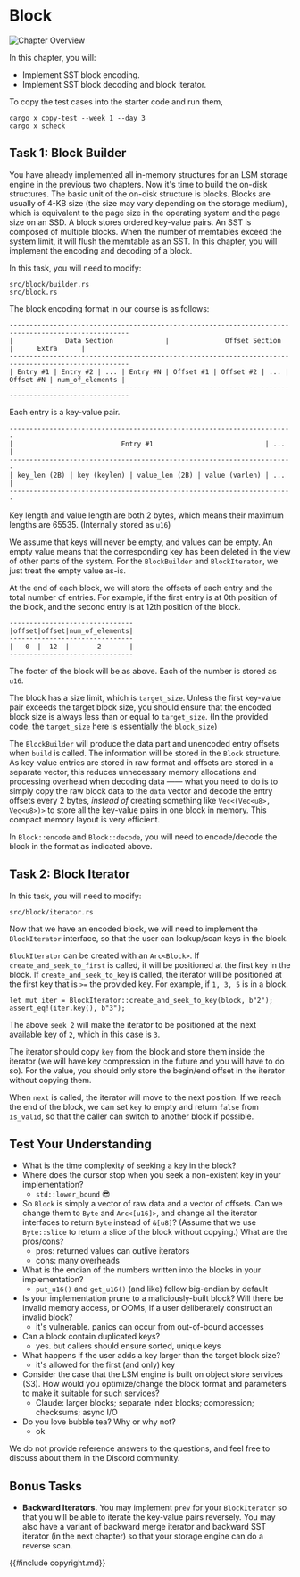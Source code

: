 <!--
  mini-lsm-book © 2022-2025 by Alex Chi Z is licensed under CC BY-NC-SA 4.0
-->

# Block

![Chapter Overview](./lsm-tutorial/week1-03-overview.svg)

In this chapter, you will:

* Implement SST block encoding.
* Implement SST block decoding and block iterator.


To copy the test cases into the starter code and run them,

```
cargo x copy-test --week 1 --day 3
cargo x scheck
```

## Task 1: Block Builder

You have already implemented all in-memory structures for an LSM storage engine in the previous two chapters. Now it's time to build the on-disk structures. The basic unit of the on-disk structure is blocks. Blocks are usually of 4-KB size (the size may vary depending on the storage medium), which is equivalent to the page size in the operating system and the page size on an SSD. A block stores ordered key-value pairs. An SST is composed of multiple blocks. When the number of memtables exceed the system limit, it will flush the memtable as an SST. In this chapter, you will implement the encoding and decoding of a block.

In this task, you will need to modify:

```
src/block/builder.rs
src/block.rs
```

The block encoding format in our course is as follows:

```plaintext
----------------------------------------------------------------------------------------------------
|             Data Section             |              Offset Section             |      Extra      |
----------------------------------------------------------------------------------------------------
| Entry #1 | Entry #2 | ... | Entry #N | Offset #1 | Offset #2 | ... | Offset #N | num_of_elements |
----------------------------------------------------------------------------------------------------
```

Each entry is a key-value pair.

```plaintext
-----------------------------------------------------------------------
|                           Entry #1                            | ... |
-----------------------------------------------------------------------
| key_len (2B) | key (keylen) | value_len (2B) | value (varlen) | ... |
-----------------------------------------------------------------------
```

Key length and value length are both 2 bytes, which means their maximum lengths are 65535. (Internally stored as `u16`)

We assume that keys will never be empty, and values can be empty. An empty value means that the corresponding key has been deleted in the view of other parts of the system. For the `BlockBuilder` and `BlockIterator`, we just treat the empty value as-is.

At the end of each block, we will store the offsets of each entry and the total number of entries. For example, if
the first entry is at 0th position of the block, and the second entry is at 12th position of the block.

```
-------------------------------
|offset|offset|num_of_elements|
-------------------------------
|   0  |  12  |       2       |
-------------------------------
```

The footer of the block will be as above. Each of the number is stored as `u16`.

The block has a size limit, which is `target_size`. Unless the first key-value pair exceeds the target block size, you should ensure that the encoded block size is always less than or equal to `target_size`. (In the provided code, the `target_size` here is essentially the `block_size`)

The `BlockBuilder` will produce the data part and unencoded entry offsets when `build` is called. The information will be stored in the `Block` structure. As key-value entries are stored in raw format and offsets are stored in a separate vector, this reduces unnecessary memory allocations and processing overhead when decoding data —— what you need to do is to simply copy the raw block data to the `data` vector and decode the entry offsets every 2 bytes, *instead of* creating something like `Vec<(Vec<u8>, Vec<u8>)>` to store all the key-value pairs in one block in memory. This compact memory layout is very efficient.

In `Block::encode` and `Block::decode`, you will need to encode/decode the block in the format as indicated above.

## Task 2: Block Iterator

In this task, you will need to modify:

```
src/block/iterator.rs
```

Now that we have an encoded block, we will need to implement the `BlockIterator` interface, so that the user can lookup/scan keys in the block.

`BlockIterator` can be created with an `Arc<Block>`. If `create_and_seek_to_first` is called, it will be positioned at the first key in the block. If `create_and_seek_to_key` is called, the iterator will be positioned at the first key that is `>=` the provided key. For example, if `1, 3, 5` is in a block.

```rust,no_run
let mut iter = BlockIterator::create_and_seek_to_key(block, b"2");
assert_eq!(iter.key(), b"3");
```

The above `seek 2` will make the iterator to be positioned at the next available key of `2`, which in this case is `3`.

The iterator should copy `key` from the block and store them inside the iterator (we will have key compression in the future and you will have to do so). For the value, you should only store the begin/end offset in the iterator without copying them.

When `next` is called, the iterator will move to the next position. If we reach the end of the block, we can set `key` to empty and return `false` from `is_valid`, so that the caller can switch to another block if possible.

## Test Your Understanding

* What is the time complexity of seeking a key in the block?
* Where does the cursor stop when you seek a non-existent key in your implementation?
  * `std::lower_bound` 😎
* So `Block` is simply a vector of raw data and a vector of offsets. Can we change them to `Byte` and `Arc<[u16]>`, and change all the iterator interfaces to return `Byte` instead of `&[u8]`? (Assume that we use `Byte::slice` to return a slice of the block without copying.) What are the pros/cons?
  * pros: returned values can outlive iterators
  * cons: many overheads
* What is the endian of the numbers written into the blocks in your implementation?
  * `put_u16()` and `get_u16()` (and like) follow big-endian by default
* Is your implementation prune to a maliciously-built block? Will there be invalid memory access, or OOMs, if a user deliberately construct an invalid block?
  * it's vulnerable. panics can occur from out-of-bound accesses
* Can a block contain duplicated keys?
  * yes. but callers should ensure sorted, unique keys
* What happens if the user adds a key larger than the target block size?
  * it's allowed for the first (and only) key
* Consider the case that the LSM engine is built on object store services (S3). How would you optimize/change the block format and parameters to make it suitable for such services?
  * Claude: larger blocks; separate index blocks; compression; checksums; async I/O
* Do you love bubble tea? Why or why not?
  * ok

We do not provide reference answers to the questions, and feel free to discuss about them in the Discord community.

## Bonus Tasks

* **Backward Iterators.** You may implement `prev` for your `BlockIterator` so that you will be able to iterate the key-value pairs reversely. You may also have a variant of backward merge iterator and backward SST iterator (in the next chapter) so that your storage engine can do a reverse scan.

{{#include copyright.md}}

